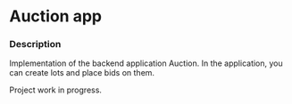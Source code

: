 # Auction app

### Description

Implementation of the backend application Auction. In the application, you can create lots and place bids on them.

Project work in progress.

